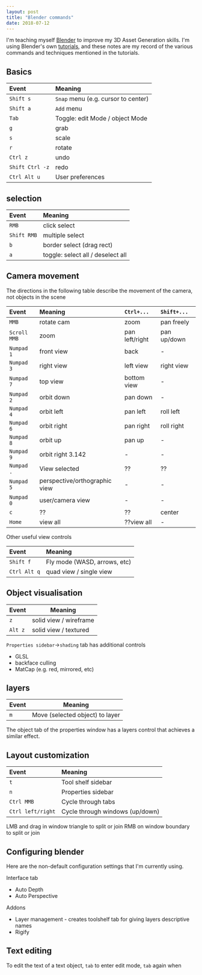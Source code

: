 ```yaml
---
layout: post
title: "Blender commands"
date: 2018-07-12
---
```


I'm teaching myself [Blender](https://www.blender.org/) to improve my 3D Asset Generation skills. I'm using Blender's own [tutorials](https://cloud.blender.org/p/game-asset-creation/56041550044a2a00d0d7e069), and these notes are my record of the various commands and techniques mentioned in the tutorials.

## Basics

Event |Meaning
:----------|:----------
`Shift s`|`Snap` menu (e.g. cursor to center)
`Shift a`|`Add` menu
`Tab` | Toggle: edit Mode / object Mode
`g`| grab
`s` | scale
`r` | rotate
`Ctrl z` | undo
`Shift Ctrl -z` | redo
`Ctrl Alt u`| User preferences

## selection

Event |Meaning
:----------|:----------
`RMB` | click select
`Shift RMB` | multiple select
`b`| border select (drag rect)
`a`| toggle: select all / deselect all

## Camera movement
The directions in the following table describe the movement of the camera, not objects in the scene

Event |Meaning |`Ctrl+...` |`Shift+...`
:----------|:----------|:----------|:----------
`MMB`|rotate cam |zoom| pan freely
`Scroll MMB`|zoom|pan left/right|pan up/down
`Numpad 1`|front view | back | -
`Numpad 3`|right view | left view | right view
`Numpad 7`|top view | bottom view | -
`Numpad 2`|orbit down | pan down  | -
`Numpad 4`|orbit left | pan left  | roll left
`Numpad 6`|orbit right | pan right | roll right
`Numpad 8`|orbit up | pan up | -
`Numpad 9`|orbit right 3.142 | - | -
`Numpad .`| View selected | ?? | ??
`Numpad 5`| perspective/orthographic view| - | -
`Numpad 0`| user/camera view| - | -
`c` | ?? | ?? | center
`Home` | view all | ??view all | -

Other useful view controls

Event |Meaning
:----------|:----------
`Shift f`|Fly mode (WASD, arrows, etc)
`Ctrl Alt q`| quad view / single view

## Object visualisation

Event | Meaning
----------|----------
`z`| solid view / wireframe
`Alt z`| solid view / textured

`Properties sidebar`->`shading` tab has additional controls
* GLSL
* backface culling
* MatCap (e.g. red, mirrored, etc)


## layers

Event | Meaning
----------|----------
`m`|Move (selected object) to layer

The object tab of the properties window has a layers control that achieves a similar effect.


## Layout customization

Event |Meaning
:----------|:----------
`t`|Tool shelf sidebar
`n`|Properties sidebar
`Ctrl MMB`|Cycle through tabs
`Ctrl left/right`|Cycle through windows (up/down)

LMB and drag in window triangle to split or join
RMB on window boundary to split or join


## Configuring blender

Here are the non-default configuration settings that I'm currently using.

Interface tab 
* Auto Depth
* Auto Perspective

Addons
* Layer management - creates toolshelf tab for giving layers descriptive names
* Rigify


## Text editing

To edit the text of a text object, `tab` to enter edit mode, `tab` again when
